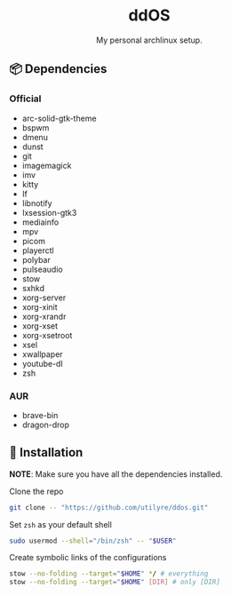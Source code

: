 <h1 align="center">ddOS</h1>

<p align="center">
  My personal archlinux setup.
</p>

## 📦 Dependencies

### Official

- arc-solid-gtk-theme
- bspwm
- dmenu
- dunst
- git
- imagemagick
- imv
- kitty
- lf
- libnotify
- lxsession-gtk3
- mediainfo
- mpv
- picom
- playerctl
- polybar
- pulseaudio
- stow
- sxhkd
- xorg-server
- xorg-xinit
- xorg-xrandr
- xorg-xset
- xorg-xsetroot
- xsel
- xwallpaper
- youtube-dl
- zsh

### AUR

- brave-bin
- dragon-drop

## 🚦 Installation

**NOTE**: Make sure you have all the dependencies installed.

Clone the repo

```bash
git clone -- "https://github.com/utilyre/ddos.git"
```

Set `zsh` as your default shell

```bash
sudo usermod --shell="/bin/zsh" -- "$USER"
```

Create symbolic links of the configurations

```bash
stow --no-folding --target="$HOME" */ # everything
stow --no-folding --target="$HOME" [DIR] # only [DIR]
```
